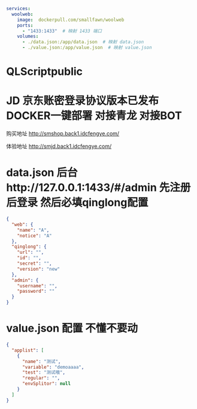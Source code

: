 ```yml
services:
  woolweb:
    image:  dockerpull.com/smallfawn/woolweb
    ports:
      - "1433:1433"  # 映射 1433 端口
    volumes:
      - ./data.json:/app/data.json  # 映射 data.json
      - ./value.json:/app/value.json  # 映射 value.json
```

# QLScriptpublic
# JD 京东账密登录协议版本已发布 DOCKER一键部署 对接青龙 对接BOT
购买地址
http://smshop.back1.idcfengye.com/

体验地址
http://smjd.back1.idcfengye.com/
# data.json 后台http://127.0.0.1:1433/#/admin 先注册后登录 然后必填qinglong配置
```json
{
  "web": {
    "name": "A",
    "notice": "A"
  },
  "qinglong": {
    "url": "",
    "id": "",
    "secret": "",
    "version": "new"
  },
  "admin": {
    "username": "",
    "password": ""
  }
}
```
# value.json 配置 不懂不要动
```json
{
  "applist": [
    {
      "name": "测试",
      "variable": "demoaaaa",
      "test": "测试哦",
      "regular": "",
      "envSplitor": null
    }
  ]
}
```
